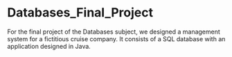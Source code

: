 # Databases_Final_Project
For the final project of the Databases subject, we designed a management system for a fictitious cruise company. It consists of a SQL database with an application designed in Java.
